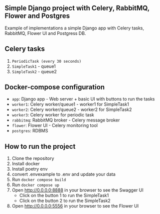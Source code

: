 ## Simple Django project with Celery, RabbitMQ, Flower and Postgres

Example of implementations a simple Django app with Celery tasks, RabbitMQ, Flower UI and Postgress DB.

## Celery tasks

1. `PeriodicTask (every 30 seconds)`
2. `SimpleTask1` - queue1
3. `SimpleTask2` - queue2

## Docker-compose configuration

- `app`: Django app - Web server + basic UI with buttons to run the tasks
- `worker1`: Celery worker/queue1 - worker1 for SimpleTask1
- `worker2`: Celery worker/queue2 - worker2 for SimpleTask2
- `worker3`: Celery worker for periodic task
- `rabbitmq`: RabbitMQ broker - Celery message broker
- `flower`: Flower UI - Celery monitoring tool
- `postgres`: RDBMS

## How to run the project

1. Clone the repository
2. Install docker
3. Install poetry env
4. convert .envexample to .env and update your data
5. Run `docker compose build`
6. Run `docker compose up`
7. Open http://0.0.0.0:8888 in your browser to see the Swagger UI
   - Click on the button 1 to run the SimpleTask1
   - Click on the button 2 to run the SimpleTask2
8. Open http://0.0.0.0:5556 in your browser to see the Flower UI
